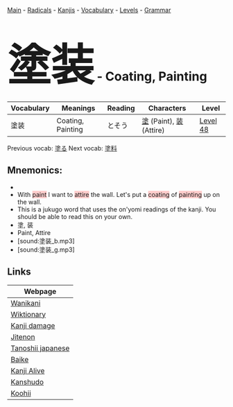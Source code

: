 <style> bigfont {font-size: 100px}</style>
[Main](../README.md) -
[Radicals](../radicals.md) -
[Kanjis](../kanjis.md) -
[Vocabulary](../vocabulary.md) -
[Levels](../levels.md) -
[Grammar](../grammar.md)
# <bigfont> 塗装</bigfont> - Coating, Painting 

| Vocabulary | Meanings | Reading | Characters | Level |
| --- | --- | --- | --- | --- |
| 塗装 | Coating, Painting | とそう |  [塗](../kanjis/塗.md) (Paint), [装](../kanjis/装.md) (Attire) | [Level 48](../levels/wk_level48.md) |

Previous vocab: [塗る](塗る.md) Next vocab: [塗料](塗料.md) 

## Mnemonics:

* 
* With <span style="background-color:#ffcccb"> paint</span> I want to <span style="background-color:#ffcccb"> attire</span> the wall. Let's put a <span style="background-color:#ffcccb"> coating</span> of <span style="background-color:#ffcccb"> painting</span> up on the wall.
* This is a jukugo word that uses the on'yomi readings of the kanji. You should be able to read this on your own.
* 塗, 装
* Paint, Attire
* [sound:塗装_b.mp3]
* [sound:塗装_g.mp3]


## Links 

| Webpage |
| --- |
| [Wanikani          ](https://www.wanikani.com/kanji/塗装) |
| [Wiktionary        ](https://en.wiktionary.org/wiki/塗装) |
| [Kanji damage      ](http://www.kanjidamage.com/kanji/search?utf8=✓&q=塗装) |
| [Jitenon           ](https://jitenon.com/kanji/塗装) |
| [Tanoshii japanese ](https://www.tanoshiijapanese.com/dictionary/kanji.cfm?k=塗装) |
| [Baike             ](https://baike.baidu.com/item/塗装) |
| [Kanji Alive       ](https://app.kanjialive.com/塗装) |
| [Kanshudo          ](https://www.kanshudo.com/searchmn?q=塗装) |
| [Koohii            ](https://kanji.koohii.com/study/kanji/塗装) |
